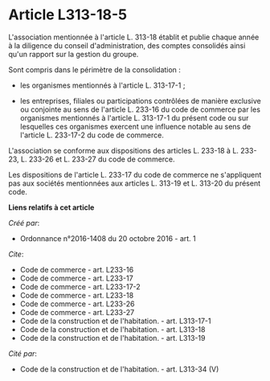 # Article L313-18-5

L'association mentionnée à l'article L. 313-18 établit et publie chaque année à la diligence du conseil d'administration, des
comptes consolidés ainsi qu'un rapport sur la gestion du groupe. 

Sont compris dans le périmètre de la consolidation :

- les organismes mentionnés à l'article L. 313-17-1 ;

- les entreprises, filiales ou participations contrôlées de manière exclusive ou conjointe au sens de l'article L. 233-16 du
code de commerce par les organismes mentionnés à l'article L. 313-17-1 du présent code ou sur lesquelles ces organismes
exercent une influence notable au sens de l'article L. 233-17-2 du code de commerce. 

L'association se conforme aux dispositions des articles L. 233-18 à L. 233-23, L. 233-26 et L. 233-27 du code de commerce. 

Les dispositions de l'article L. 233-17 du code de commerce ne s'appliquent pas aux sociétés mentionnées aux articles L.
313-19 et L. 313-20 du présent code.

**Liens relatifs à cet article**

_Créé par_:

  - Ordonnance n°2016-1408 du 20 octobre 2016 - art. 1

_Cite_:

  - Code de commerce - art. L233-16
  - Code de commerce - art. L233-17
  - Code de commerce - art. L233-17-2
  - Code de commerce - art. L233-18
  - Code de commerce - art. L233-26
  - Code de commerce - art. L233-27
  - Code de la construction et de l'habitation. - art. L313-17-1
  - Code de la construction et de l'habitation. - art. L313-18
  - Code de la construction et de l'habitation. - art. L313-19

_Cité par_:

  - Code de la construction et de l'habitation. - art. L313-34 (V)
